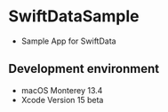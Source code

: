 # SwiftDataSample
- Sample App for SwiftData

## Development environment
- macOS Monterey 13.4
- Xcode Version 15 beta

